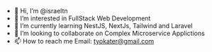 - 👋 Hi, I’m @israeltn
- 👀 I’m interested in FullStack Web Development 
- 🌱 I’m currently learning NestJS, NextJs, Tailwind and Laravel
- 💞️ I’m looking to collaborate on Complex Microservice Applictions
- 📫 How to reach me Email: tyokater@gmail.com

<!---
israeltn/israeltn is a ✨ special ✨ repository because its `README.md` (this file) appears on your GitHub profile.
You can click the Preview link to take a look at your changes.
--->
